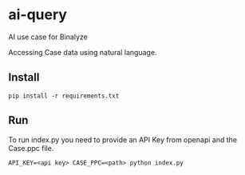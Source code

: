 # ai-query
AI use case for Binalyze

Accessing Case data using natural language.

## Install
```
pip install -r requirements.txt
```

## Run
To run index.py you need to provide an API Key from openapi and the Case.ppc file.
```
API_KEY=<api key> CASE_PPC=<path> python index.py
```

